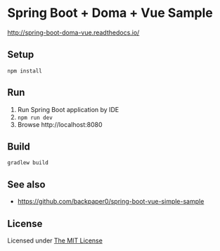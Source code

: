 # Spring Boot + Doma + Vue Sample

http://spring-boot-doma-vue.readthedocs.io/

## Setup

```console
npm install
```

## Run

1. Run Spring Boot application by IDE
2. `npm run dev`
3. Browse http://localhost:8080

## Build

```console
gradlew build
```

## See also

* https://github.com/backpaper0/spring-boot-vue-simple-sample

## License

Licensed under [The MIT License](https://opensource.org/licenses/MIT)

